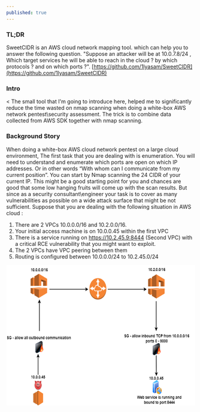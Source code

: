 ```yaml
---
published: true
---
```

### TL;DR
SweetCIDR is an AWS cloud network mapping tool. which can help you to answer the following question. "Suppose an attacker will be at 10.0.7.8/24 , Which target services he will be able to reach in the cloud ? by which protocols ? and on which ports ?". 
[https://github.com/1lyasam/SweetCIDR](https://github.com/1lyasam/SweetCIDR)

### Intro
<
The small tool that I'm going to introduce here, helped me to significantly reduce the time wasted on nmap scanning when doing a white-box AWS network pentest\security assessment. The trick is to combine data collected from AWS SDK together with nmap scanning.


### Background Story
When doing a white-box AWS cloud network pentest on a large cloud environment, The first task that you are dealing with is enumeration. You will need to understand and enumerate which ports are open on which IP addresses. Or in other words “With whom can I communicate from my current position”.
You can start by Nmap scanning the 24 CIDR of your current IP. This might be a good starting point for you and chances are good that some low hanging fruits will come up with the scan results. But since as a security consultant\engineer your task is to cover as many vulnerabilities as possible on a wide attack surface that might be not sufficient.
Suppose that you are dealing with the following situation in AWS cloud :
1. There are 2 VPCs 10.0.0.0/16 and 10.2.0.0/16.
2. Your initial access machine is on 10.0.0.45 within the first VPC
3. There is a service running on https://10.2.45.9:8444 (Second VPC) with a critical RCE vulnerability that you might want to exploit.
4. The 2 VPCs have VPC peering between them
5. Routing is configured between 10.0.0.0/24 to 10.2.45.0/24

<img src="/images/cidr_example_2.drawio.png"  width="600" height="375">
